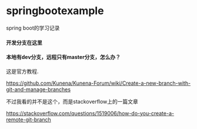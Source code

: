 # springbootexample
spring boot的学习记录

#### 开发分支在这里

#### 本地有dev分支，远程只有master分支，怎么办？ 

这是官方教程.

https://github.com/Kunena/Kunena-Forum/wiki/Create-a-new-branch-with-git-and-manage-branches

不过我看的并不是这个，而是stackoverflow上的一篇文章

https://stackoverflow.com/questions/1519006/how-do-you-create-a-remote-git-branch



